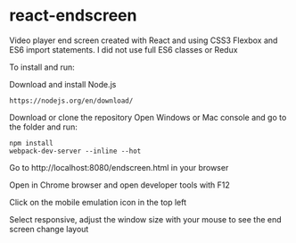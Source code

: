 # react-endscreen
Video player end screen created with React and using CSS3 Flexbox and ES6 import statements.
I did not use full ES6 classes or Redux

To install and run:

Download and install Node.js
```
https://nodejs.org/en/download/
```

Download or clone the repository
Open Windows or Mac console and go to the folder and run:
```
npm install
webpack-dev-server --inline --hot
```

Go to http://localhost:8080/endscreen.html in your browser

Open in Chrome browser and open developer tools with F12

Click on the mobile emulation icon in the top left

Select responsive, adjust the window size with your mouse to see the end screen change layout



